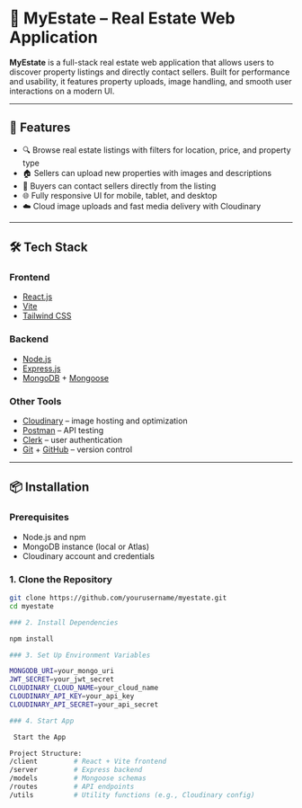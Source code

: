# 🏡 MyEstate – Real Estate Web Application

**MyEstate** is a full-stack real estate web application that allows users to discover property listings and directly contact sellers. Built for performance and usability, it features property uploads, image handling, and smooth user interactions on a modern UI.

---

## 🚀 Features

- 🔍 Browse real estate listings with filters for location, price, and property type
- 🏠 Sellers can upload new properties with images and descriptions
- 💬 Buyers can contact sellers directly from the listing
- 🌐 Fully responsive UI for mobile, tablet, and desktop
- ☁️ Cloud image uploads and fast media delivery with Cloudinary

---

## 🛠️ Tech Stack

### Frontend
- [React.js](https://reactjs.org/)
- [Vite](https://vitejs.dev/)
- [Tailwind CSS](https://tailwindcss.com/)

### Backend
- [Node.js](https://nodejs.org/)
- [Express.js](https://expressjs.com/)
- [MongoDB](https://www.mongodb.com/) + [Mongoose](https://mongoosejs.com/)

### Other Tools
- [Cloudinary](https://cloudinary.com/) – image hosting and optimization
- [Postman](https://www.postman.com/) – API testing
- [Clerk](https://clerk.com/) – user authentication
- [Git](https://git-scm.com/) + [GitHub](https://github.com/) – version control

---

## 📦 Installation

### Prerequisites
- Node.js and npm
- MongoDB instance (local or Atlas)
- Cloudinary account and credentials

### 1. Clone the Repository

```bash
git clone https://github.com/yourusername/myestate.git
cd myestate

### 2. Install Dependencies

npm install

### 3. Set Up Environment Variables

MONGODB_URI=your_mongo_uri
JWT_SECRET=your_jwt_secret
CLOUDINARY_CLOUD_NAME=your_cloud_name
CLOUDINARY_API_KEY=your_api_key
CLOUDINARY_API_SECRET=your_api_secret

### 4. Start App

 Start the App

Project Structure:
/client         # React + Vite frontend
/server         # Express backend
/models         # Mongoose schemas
/routes         # API endpoints
/utils          # Utility functions (e.g., Cloudinary config)


